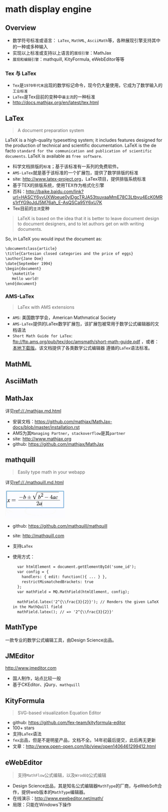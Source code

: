 # math display engine



## Overview

* 数学符号标准或语言： `LaTex`, `MathML`, `AsciiMath`等，各种展现引擎支持其中的一种或多种输入
* 实现以上标准或支持以上语言的`展现引擎`：MathJax
* `展现和编辑引擎`：mathquill, KityFormula, eWebEditor等等

### Tex 与 LaTex

* `Tex`是`1970年代末`出现的数学标记命令，现今仍大量使用，它成为了数学输入的`工业标准`
* `LaTex`是Tex目前的变种中`最主流`的一种标准
* <http://docs.mathjax.org/en/latest/tex.html> 



## LaTex

> A document preparation system

LaTeX is a high-quality typesetting system; it includes features designed for the production of technical and scientific documentation. LaTeX is the de facto `standard for the communication and publication of scientific documents`. LaTeX is available as `free software`.

* 科学文档排版的`标准`；基于该标准有一系列的免费软件。
* `AMS-LaTex`就是基于该标准的一个扩展包，提供了数学排版的标准
* site: <http://www.latex-project.org>，LaTex项目，提供排版系统标准
* 基于TEX的排版系统，使用TEX作为格式化引擎
* 百科：<http://baike.baidu.com/link?url=HASCY6yvUXWoeue0ylDgcTRJA53tsuvaaMmE78C3Ltbyu4EcK0MRs1rfYG9oJdJ5M76ah_E-AsQSCa95Y6xU7K>
* Tex目前的`主流`变种

> LaTeX is based on the idea that it is better to leave document design to document designers, and to let authors get on with writing documents. 

So, in LaTeX you would input the document as: 

	\documentclass{article}
	\title{Cartesian closed categories and the price of eggs}
	\author{Jane Doe}
	\date{September 1994}
	\begin{document}
	   \maketitle
	   Hello world!
	\end{document}


### AMS-LaTex

> LaTex with AMS extensions

* `AMS`: 美国数学学会，American Mathmatical Society
* `AMS-LaTex`提供的LaTex数学扩展包，该扩展包被常用于数学公式编辑器的文档语法
* `Short Math Guide for LaTex`: <ftp://ftp.ams.org/pub/tex/doc/amsmath/short-math-guide.pdf>
    ，或者：<a href="./pdf/short-math-guide.pdf">本地下载版</a>。该文档提供了各类数学公式编辑器
    遵循的`LaTex`语法标准。



## MathML


## AsciiMath





## MathJax

详见<ref://./mathjax.md.html>

* 安装文档：<https://github.com/mathjax/MathJax-docs/blob/master/installation.rst>
* AMS为其`Managing Partner`，`stackoverflow`是其`partner`
* site: <http://www.mathjax.org>
* github: <https://github.com/mathjax/MathJax>





## mathquill

> Easily type math in your webapp

详见<ref://./mathquill.md.html>

 <img src="./img/mathquill-demo.gif" style="max-height:90px">

* github: <https://github.com/mathquill/mathquill>
* site: <http://mathquill.com>
* 支持`LaTex`
* 使用方式：

        var htmlElement = document.getElementById('some_id');
        var config = {
          handlers: { edit: function(){ ... } },
          restrictMismatchedBrackets: true
        };
        var mathField = MQ.MathField(htmlElement, config);

        mathField.latex('2^{\\frac{3}{2}}'); // Renders the given LaTeX in the MathQuill field
        mathField.latex(); // => '2^{\\frac{3}{2}}'



## MathType

一款专业的数学公式编辑工具，由Design Science出品。


## JMEditor

<http://www.jmeditor.com>

* 国人制作，站点比较一般
* 基于CKEditor、jQury、`mathquill`


## KityFormula

> SVG-based visualization Equation Editor

* github: <https://github.com/fex-team/kityformula-editor>
* 100+ stars
* 支持`LaTex`语法
* `fex`出品，但是不是明星产品，文档不全。14年初最后提交，此后再无更新
* 文章：<http://www.open-open.com/lib/view/open1406461299412.html>



## eWebEditor

> 支持`MathFlow`公式编辑，以及`WrodEQ`公式编辑

* Design Science出品，其是知名公式编辑器`MathType`的厂商，与eWebSoft合作，提供web版本的`MathType`编辑器。
* 在线演示：<http://www.ewebeditor.net/math/>
* 局限：只能在Windows下操作


